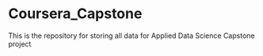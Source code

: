 # Coursera_Capstone
This is the repository for storing all data for Applied Data Science Capstone project  

